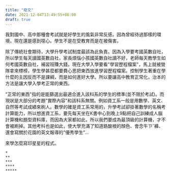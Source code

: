 ```yaml
---
title: "廢文"
date: 2021-12-04T13:49:55+08:00
draft: true
---
```


我對國中、高中那種會考試就是好學生的風氣非常反感。因為曾經待過那樣的環境，現在還是感到噁心。學生不是在受教育而是在被傷害。

除了傳統社會期待，大學升學考試制度最該為此負責。因為入學要考國英數自社，所以學生每天讀國英數自社，家長煩惱小孩國英數自社讀不好，老師每天教學生如何考國英數自社，補習班賺大錢。現在大學入學要看"學習歷程檔案"，馬上就被營隊拿來標榜，學生學甚麼都要費心思把東西放進學習歷程檔案。控制學生著重在學什麼的主因反而不是課綱，而是如何進好大學。所以要讓高中教育正常化，治本的方法是讓大學入學考正常的東西。

"正常的東西"指的是能篩選出最適合進入該科系的學生的標準(並不限於考試)。而現狀是大部分的考題"實際內容"和該科系無關。例如資工系一般是用數學、英文、自然等考試成績來刷人。數學的確是資工系常用的，升學考試卻掛著數學的名稱考計算能力，所以想進資工系，要先每天坐在K書中心到晚上9點把自己訓練成人腦計算機和題型資料庫，而因為大家都如此，所以我們要成為最頂級的計算機，才不會被刷掉。其他考科也是如此，使大學充滿了知道鉻酸根的顏色、會念牛ㄗˇ褲、還會寫關於花園的英文報導的"優秀學生"...

來學怎麼寫印星星的程式。

```
*
**
***
****
*****
```


